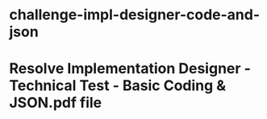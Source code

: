# challenge-impl-designer-code-and-json
# Resolve Implementation Designer - Technical Test - Basic Coding & JSON.pdf file
